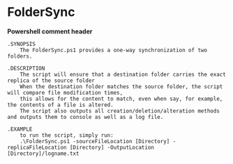 # FolderSync


**Powershell comment header**


    .SYNOPSIS
        The FolderSync.ps1 provides a one-way synchronization of two folders.

    .DESCRIPTION
        The script will ensure that a destination folder carries the exact replica of the source folder
        When the destination folder matches the source folder, the script will compare file modification times,
        this allows for the content to match, even when say, for example, the contents of a file is altered.
        The script also outputs all creation/deletion/alteration methods and outputs them to console as well as a log file.

    .EXAMPLE
        to run the script, simply run:
        .\FolderSync.ps1 -sourceFileLocation [Directory] -replicaFileLocation [Directory] -OutputLocation [Directory]/logname.txt
